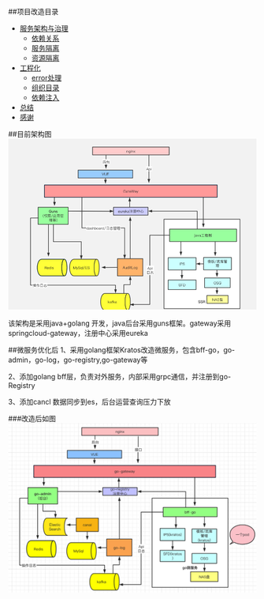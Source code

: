 ##项目改造目录

+ [服务架构与治理](#服务架构与治理)  
  + [依赖关系](#依赖关系)  
  + [服务隔离](#服务隔离)  
  + [资源隔离](#资源隔离)
+ [工程化](#工程化)  
  + [error处理](#error处理现状)
  + [组织目录](#组织目录)
  + [依赖注入](#依赖注入)
+ [总结](#总结)
+ [感谢](#感谢)

##目前架构图
![图1.1 架构现状](./ssr私有化架构图.png) 

该架构是采用java+golang 开发，java后台采用guns框架。gateway采用springcloud-gateway，注册中心采用eureka

##微服务优化后
1、采用golang框架Kratos改造微服务，包含bff-go，go-admin，go-log，go-registry,go-gateway等

2、添加golang bff层，负责对外服务，内部采用grpc通信，并注册到go-Registry

3、添加cancl 数据同步到es，后台运营查询压力下放

###改造后如图
![图1.1 架构现状](./ssr-new.png) 
